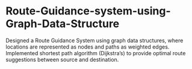 # Route-Guidance-system-using-Graph-Data-Structure
 Designed a Route Guidance System using graph data structures, where locations are represented as nodes and paths as  weighted edges. Implemented shortest path algorithm (Dijkstra’s) to provide optimal route suggestions between source and destination.
